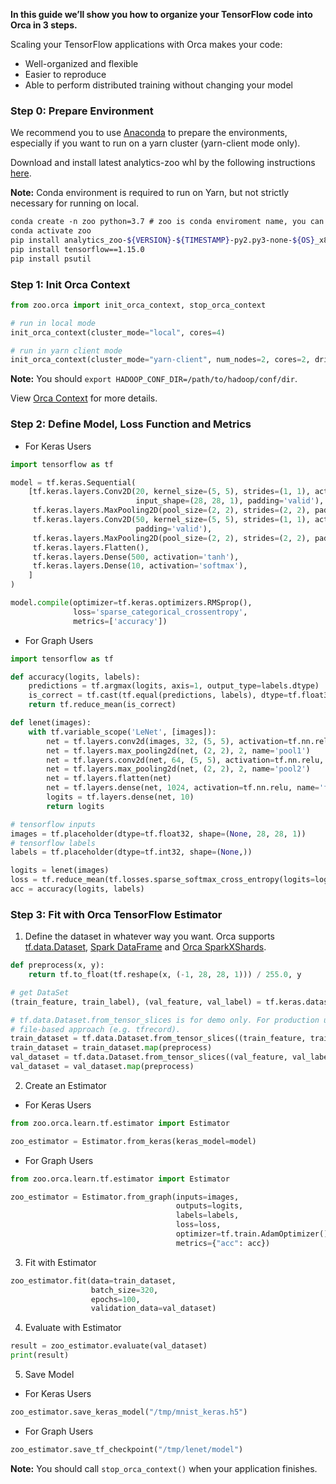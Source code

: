 
**In this guide we’ll show you how to organize your TensorFlow code into Orca in 3 steps.**

Scaling your TensorFlow applications with Orca makes your code:

* Well-organized and flexible
* Easier to reproduce
* Able to perform distributed training without changing your model

### **Step 0: Prepare Environment**
We recommend you to use [Anaconda](https://www.anaconda.com/distribution/#linux) to prepare the environments, especially if you want to run on a yarn cluster (yarn-client mode only).

Download and install latest analytics-zoo whl by the following instructions [here](../PythonUserGuide/install/#install-the-latest-nightly-build-wheels-for-pip).

**Note:** Conda environment is required to run on Yarn, but not strictly necessary for running on local.

```bash
conda create -n zoo python=3.7 # zoo is conda enviroment name, you can set another name you like.
conda activate zoo
pip install analytics_zoo-${VERSION}-${TIMESTAMP}-py2.py3-none-${OS}_x86_64.whl
pip install tensorflow==1.15.0
pip install psutil
```

### **Step 1: Init Orca Context**
```python
from zoo.orca import init_orca_context, stop_orca_context

# run in local mode
init_orca_context(cluster_mode="local", cores=4)

# run in yarn client mode
init_orca_context(cluster_mode="yarn-client", num_nodes=2, cores=2, driver_memory="6g")
```
**Note:** You should `export HADOOP_CONF_DIR=/path/to/hadoop/conf/dir`.

View [Orca Context](./context) for more details.

### **Step 2: Define Model, Loss Function and Metrics**

* For Keras Users
```python
import tensorflow as tf

model = tf.keras.Sequential(
    [tf.keras.layers.Conv2D(20, kernel_size=(5, 5), strides=(1, 1), activation='tanh',
                            input_shape=(28, 28, 1), padding='valid'),
     tf.keras.layers.MaxPooling2D(pool_size=(2, 2), strides=(2, 2), padding='valid'),
     tf.keras.layers.Conv2D(50, kernel_size=(5, 5), strides=(1, 1), activation='tanh',
                            padding='valid'),
     tf.keras.layers.MaxPooling2D(pool_size=(2, 2), strides=(2, 2), padding='valid'),
     tf.keras.layers.Flatten(),
     tf.keras.layers.Dense(500, activation='tanh'),
     tf.keras.layers.Dense(10, activation='softmax'),
    ]
)

model.compile(optimizer=tf.keras.optimizers.RMSprop(),
              loss='sparse_categorical_crossentropy',
              metrics=['accuracy'])
```

* For Graph Users
```python
import tensorflow as tf

def accuracy(logits, labels):
    predictions = tf.argmax(logits, axis=1, output_type=labels.dtype)
    is_correct = tf.cast(tf.equal(predictions, labels), dtype=tf.float32)
    return tf.reduce_mean(is_correct)

def lenet(images):
    with tf.variable_scope('LeNet', [images]):
        net = tf.layers.conv2d(images, 32, (5, 5), activation=tf.nn.relu, name='conv1')
        net = tf.layers.max_pooling2d(net, (2, 2), 2, name='pool1')
        net = tf.layers.conv2d(net, 64, (5, 5), activation=tf.nn.relu, name='conv2')
        net = tf.layers.max_pooling2d(net, (2, 2), 2, name='pool2')
        net = tf.layers.flatten(net)
        net = tf.layers.dense(net, 1024, activation=tf.nn.relu, name='fc3')
        logits = tf.layers.dense(net, 10)
        return logits

# tensorflow inputs
images = tf.placeholder(dtype=tf.float32, shape=(None, 28, 28, 1))
# tensorflow labels
labels = tf.placeholder(dtype=tf.int32, shape=(None,))

logits = lenet(images)
loss = tf.reduce_mean(tf.losses.sparse_softmax_cross_entropy(logits=logits, labels=labels))
acc = accuracy(logits, labels)
```

### **Step 3: Fit with Orca TensorFlow Estimator**
1)  Define the dataset in whatever way you want. Orca supports [tf.data.Dataset](https://www.tensorflow.org/api_docs/python/tf/data/Dataset), [Spark DataFrame](https://spark.apache.org/docs/latest/sql-programming-guide.html) and [Orca SparkXShards](./data).
```python
def preprocess(x, y):
    return tf.to_float(tf.reshape(x, (-1, 28, 28, 1))) / 255.0, y

# get DataSet
(train_feature, train_label), (val_feature, val_label) = tf.keras.datasets.mnist.load_data()

# tf.data.Dataset.from_tensor_slices is for demo only. For production use, please use
# file-based approach (e.g. tfrecord).
train_dataset = tf.data.Dataset.from_tensor_slices((train_feature, train_label))
train_dataset = train_dataset.map(preprocess)
val_dataset = tf.data.Dataset.from_tensor_slices((val_feature, val_label))
val_dataset = val_dataset.map(preprocess)
```

2)  Create an Estimator

* For Keras Users
```python
from zoo.orca.learn.tf.estimator import Estimator

zoo_estimator = Estimator.from_keras(keras_model=model)
```
* For Graph Users
```python
from zoo.orca.learn.tf.estimator import Estimator

zoo_estimator = Estimator.from_graph(inputs=images, 
                                     outputs=logits,
                                     labels=labels,
                                     loss=loss,
                                     optimizer=tf.train.AdamOptimizer(),
                                     metrics={"acc": acc})
```

3)  Fit with Estimator
```python
zoo_estimator.fit(data=train_dataset,
                  batch_size=320,
                  epochs=100,
                  validation_data=val_dataset)
```

4)  Evaluate with Estimator
```python
result = zoo_estimator.evaluate(val_dataset)
print(result)
```

5)  Save Model

* For Keras Users
```python
zoo_estimator.save_keras_model("/tmp/mnist_keras.h5")
```
* For Graph Users
```python
zoo_estimator.save_tf_checkpoint("/tmp/lenet/model")
```

**Note:** You should call `stop_orca_context()` when your application finishes.
